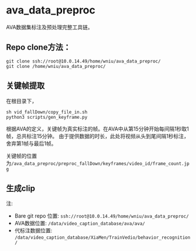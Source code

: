 # ava_data_preproc

AVA数据集标注及预处理完整工具链。

## Repo clone方法：
```
git clone ssh://root@10.0.14.49/home/wniu/ava_data_preproc/
git clone /home/wniu/ava_data_preproc/
```

## 关键帧提取

在根目录下，
```
sh vid_fallDown/copy_file_in.sh
python3 scripts/gen_keyframe.py
```
根据AVA的定义，关键帧为真实标注的帧。在AVA中从第15分钟开始每间隔1秒取1帧，总共标注15分钟。
由于提供数据的时长，此处将视频从头到尾间隔1秒标注，舍弃第1帧与最后1帧。

关键帧的位置为`/ava_data_preproc/preproc_fallDown/keyframes/video_id/frame_count.jpg`

## 生成clip



注:
* Bare git repo 位置: `ssh://root@10.0.14.49/home/wniu/ava_data_preproc/`
* AVA数据位置: `/data/video_caption_database/ava/ava/`
* 代标注数据位置: `/data/video_caption_database/XiaMen/TrainVedio/behavior_recognition/`

